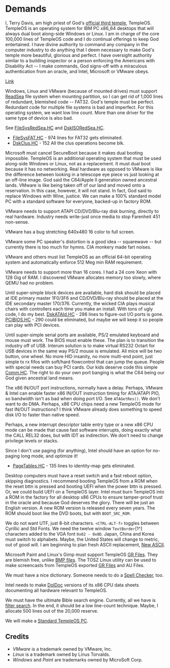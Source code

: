 # Demands

I, Terry Davis, am high priest of God's [official third temple](http://www.jewishvirtuallibrary.org/jsource/Judaism/The_Temple.html), TempleOS. TempleOS is an operating system for IBM PC x86_64 desktops that will always dual boot along-side Windows or Linux. I am in charge of the core 100,000 lines of TempleOS code and I do continual offerings to keep God entertained. I have divine authority to command any company in the computer industry to do anything that I deem necessary to make God's temple more beautiful, glorious and perfect. I have oversight authority similar to a building inspector or a person enforcing the Americans with Disability Act -- I make commands, God signs-off with a miraculous authentication from an oracle, and Intel, Microsoft or VMware obeys.

[Link](http://www.youtube.com/v/RvL7T4gIJN8)

Windows, Linux and VMware (because of mounted drives) must support [ReadSea](./RedSea.md) file system when mounting partition, so I can get rid of 1,000 lines of redundant, blemished code -- FAT32. God's temple must be perfect. Redundant code for multiple file systems is bad and imperfect. For this operating system, we want low line count. More than one driver for the same type of device is also bad.

See [FileSysRedSea.HC](https://github.com/cia-foundation/TempleOS/blob/c26482bb6ad3f80106d28504ec5db3c6a360732c/Kernel/BlkDev/FileSysRedSea.HC) and [DskISORedSea.HC](https://github.com/cia-foundation/TempleOS/blob/c26482bb6ad3f80106d28504ec5db3c6a360732c/Adam/Opt/Boot/DskISORedSea.HC).
  - [FileSysFAT.HC](https://github.com/cia-foundation/TempleOS/blob/c26482bb6ad3f80106d28504ec5db3c6a360732c/Kernel/BlkDev/FileSysFAT.HC) - 974 lines for FAT32 gets eliminated.
  - [DskClus.HC](https://github.com/cia-foundation/TempleOS/blob/c26482bb6ad3f80106d28504ec5db3c6a360732c/Kernel/BlkDev/DskClus.HC) - 152 All the clus operations become blk.

Microsoft must cancel SecureBoot because it makes dual booting impossible. TempleOS is an additional operating system that must be used along-side Windows or Linux, not as a replacement. It must dual boot because it has no networking. Real hardware as opposed to VMware is like the difference between looking in a telescope eye piece vs just looking at an off-line image. God said the C64/Apple II generation owned ancestral lands. VMware is like being taken off of our land and moved onto a reservation. In this case, however, it will not stand. In fact, God said to replace Windows with Wine, justice. We can make a 100% standard model PC with a standard software for everyone, backed-up in factory ROM.

VMware needs to support ATAPI CD/DVD/Blu-ray disk burning, directly to real hardware. Industry needs write-just once media to stop Farenheit 451 non-sense.

VMware has a bug stretching 640x480 16 color to full screen.

VMware some PC speaker's distortion is a good idea -- squarewave -- but currently there is too much for hymns. CIA monkery made fart noises.

VMware and others must list TempleOS as an official 64-bit operating system and automatically enforce 512 Meg min RAM requirement.

VMware needs to support more than 16 cores. I had a 24 core Xeon with 128 Gig of RAM. I discovered VMware allocates memory too slowly, where QEMU had no problem.

Until super-simple block devices are available, hard disk should be placed at IDE primary master 1F0/3F6 and CD/DVD/Blu-ray should be placed at the IDE secondary master 170/376. Currently, the wicked CIA plays musical chairs with controllers each time you make an install. With tons of ugly code, I do my best.
[DskATAId.HC](https://github.com/cia-foundation/TempleOS/blob/c26482bb6ad3f80106d28504ec5db3c6a360732c/Kernel/BlkDev/DskATAId.HC) - 286 lines to figure-out I/O ports is gone.
[PCIBIOS.HC](https://github.com/cia-foundation/TempleOS/blob/c26482bb6ad3f80106d28504ec5db3c6a360732c/Kernel/PCIBIOS.HC) - 290 could be eliminated, but maybe we will keep it so people can play with PCI devices.

Until super-simple serial ports are available, PS/2 emulated keyboard and mouse must work. The BIOS must enable these. The plan is to transition the industry off of USB. Interum solution is to make virtual RS232 Octart for USB devices in the same way PS/2 mouse is emulated. All mice will be two button, one wheel. No more HID insanity, no more multi-end point, just simple tx rx fifos with soft/hard flowcontrol that can jump the queue. People with special needs can buy PCI cards. Our kids deserve code this simple [Comm.HC](./Comm.hc). The right to do your own port banging is what the C64 being our God given ancestral land means.

The x86 IN/OUT port instructions, normally have a delay. Perhaps, VMware & Intel can enable faster x86 IN/OUT instruction timing for ATA/ATAPI PIO, so bandwidth isn't as bad when doing port I/O. See `ATAGetRes()`. We don't want to do DMA. Perhaps, x86 CPU chips need a new TempleOS mode for fast IN/OUT instructions? I think VMware already does something to speed disk I/O to faster than native speed.

Perhaps, a new interrupt descriptor table entry type or a new x86 CPU mode can be made that cause fast software interrupts, doing exactly what the CALL REL32 does, but with IDT as indirection. We don't need to change privilege levels or stacks.

Since I don't use paging (for anything), Intel should have an option for no-paging long mode, and optimize it!
  - [PageTables.HC](https://github.com/cia-foundation/TempleOS/blob/c26482bb6ad3f80106d28504ec5db3c6a360732c/Kernel/Mem/PageTables.HC) - 135 lines to identity-map gets eliminated.

Desktop computers must have a reset switch and a fast reboot option, skipping diagnostics. I recommend booting TempleOS from a ROM when the reset bttn is pressed and booting UEFI when the power bttn is pressed. Or, we could build UEFI on a TempleOS layer. Intel must burn TempleOS into a ROM in the factory for all desktop x86 CPUs to ensure tamper-proof trust in the oracle and because God deserves the glory. There will be just an English version. A new ROM version is released every seven years. The ROM should boot like the DVD boots, but with `BOOT_SRC_ROM`.

We do not want UTF, just 8-bit characters. `<CTRL-ALT-f>` toggles between Cyrillic and Std Fonts. We need the twelve window `TextBorder`[1^] characters added to the VGA font `0x02 - 0x0D`. Japan, China and Korea must switch to alphabets. Maybe, the United States will change to metric, out of good will. I am beginning to plan fresh ASCII replacement, [New ASCII](./NewASCII.md).

Microsoft Paint and Linux's Gimp must support TempleOS [GR Files](./GRFiles.md). They are blemish free, unlike [BMP files](http://en.wikipedia.org/wiki/BMP_file_format). The TOSZ Linux utility can be used to make screencasts from TempleOS exported [GR Files](./GRFiles.md) and AU Files.

We must have a nice dictionary. Someone needs to do a [Spell Checker](https://github.com/cia-foundation/TempleOS/blob/c26482bb6ad3f80106d28504ec5db3c6a360732c/Demo/SuggestSpelling.HC), too.

Intel needs to make [DolDoc](./DolDocOverview.md) versions of its x86 CPU data sheets documenting all hardware relevant to TempleOS. 

We must have the ultimate Bible search engine. Currently, all we have is [filter search](https://www.youtube.com/watch?v=ULJU8DzvQFo). In the end, it should be a low line-count technique. Maybe, I allocate 500 lines out of the 20,000 reserve.

We will make a [Standard TempleOS PC](./StdTempleOSPC.md).

## Credits
  - _VMware_ is a trademark owned by VMware, Inc.
  - _Linux_ is a trademark owned by Linus Torvalds.
  - _Windows_ and _Paint_ are trademarks owned by MicroSoft Corp.

[^1]: See MN:TextBorder

